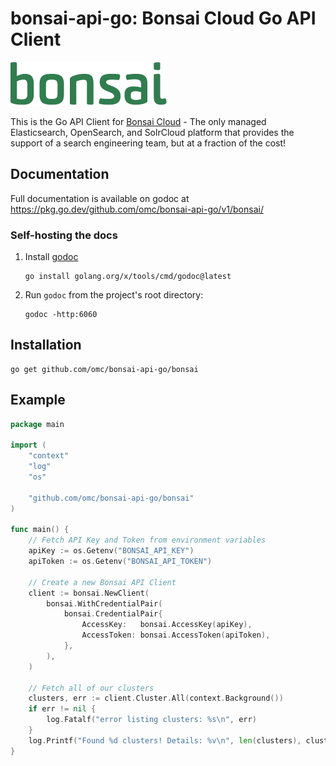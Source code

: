 # bonsai-api-go: Bonsai Cloud Go API Client

![Bonsai | Fully Managed Elasticsearch & OpenSearch](doc/assets/bonsai.png)

This is the Go API Client for [Bonsai Cloud](https://bonsai.io/) - The only 
managed Elasticsearch, OpenSearch, and SolrCloud platform that provides the 
support of a search engineering team, but at a fraction of the cost!

## Documentation

Full documentation is available on godoc at https://pkg.go.dev/github.com/omc/bonsai-api-go/v1/bonsai/

### Self-hosting the docs

1. Install [godoc](https://pkg.go.dev/golang.org/x/tools/cmd/godoc)
   ```shell
   go install golang.org/x/tools/cmd/godoc@latest
   ```
2. Run `godoc` from the project's root directory:
   ```shell
   godoc -http:6060
   ```

## Installation

```shell
go get github.com/omc/bonsai-api-go/bonsai
```

## Example

```go
package main

import (
	"context"
	"log"
	"os"

	"github.com/omc/bonsai-api-go/bonsai"
)

func main() {
	// Fetch API Key and Token from environment variables
	apiKey := os.Getenv("BONSAI_API_KEY")
	apiToken := os.Getenv("BONSAI_API_TOKEN")

	// Create a new Bonsai API Client
	client := bonsai.NewClient(
		bonsai.WithCredentialPair(
			bonsai.CredentialPair{
				AccessKey:   bonsai.AccessKey(apiKey),
				AccessToken: bonsai.AccessToken(apiToken),
			},
		),
	)

	// Fetch all of our clusters
	clusters, err := client.Cluster.All(context.Background())
	if err != nil {
		log.Fatalf("error listing clusters: %s\n", err)
	}
	log.Printf("Found %d clusters! Details: %v\n", len(clusters), clusters)
}
```
